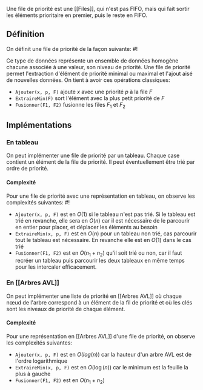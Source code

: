 Une file de priorité est une [[Files]], qui n'est pas FIFO, mais qui fait sortir les éléments prioritaire en premier, puis le reste en FIFO.

## Définition
On définit une file de priorité de la façon suivante: #!

Ce type de données représente un ensemble de données homogène chacune associée à une valeur, son niveau de priorité. Une file de priorité permet l'extraction d'élément de priorité minimal ou maximal et l'ajout aisé de nouvelles données.
On tient à avoir ces opérations classiques:
- `Ajouter(x, p, F)` ajoute $x$ avec une priorité $p$ à la file $F$
- `ExtraireMin(F)` sort l'élément avec la plus petit priorité de $F$
- `Fusionner(F1, F2)` fusionne les files $F_1$ et $F_2$ 

## Implémentations

### En tableau
On peut implémenter une file de priorité par un tableau. Chaque case contient un élément de la file de priorité. Il peut éventuellement être trié par ordre de priorité.

#### Complexité
Pour une file de priorité avec une représentation en tableau, on observe les complexités suivantes: #!

- `Ajouter(x, p, F)` est en $O(1)$ si le tableau n'est pas trié. Si le tableau est trié en revanche, elle sera en $O(n)$ car il est nécessaire de le parcourir en entier pour placer, et déplacer les éléments au besoin
- `ExtraireMin(x, p, F)` est en $O(n)$ pour un tableau non trié, cas parcourir tout le tableau est nécessaire. En revanche elle est en $O(1)$ dans le cas trié
- `Fusionner(F1, F2)` est en $O(n_1 + n_2)$ qu'il soit trié ou non, car il faut recréer un tableau puis parcourir les deux tableaux en même temps pour les intercaler efficacement.

### En [[Arbres AVL]]
On peut implémenter une liste de priorité en [[Arbres AVL]] où chaque nœud de l'arbre correspond à un élément de la fil de priorité et où les clés sont les niveaux de priorité de chaque élément.

#### Complexité
Pour une représentation en [[Arbres AVL]] d'une file de priorité, on observe les complexités suivantes:

- `Ajouter(x, p, F)` est en $O(log(n))$ car la hauteur d'un arbre AVL est de l'ordre logarithmique
- `ExtraireMin(x, p, F)` est en $O(\log(n))$ car le minimum est la feuille la plus à gauche
- `Fusionner(F1, F2)` est en $O(n_1 + n_2)$